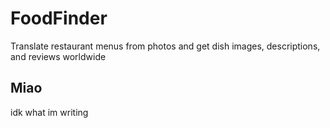 # FoodFinder
Translate restaurant menus from photos and get dish images, descriptions, and reviews worldwide


## Miao
idk what im writing